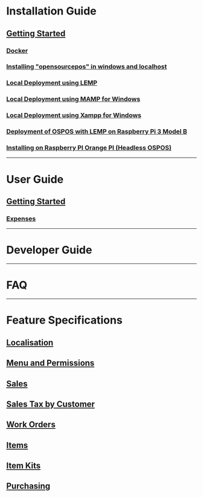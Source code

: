 # Installation Guide

## [Getting Started](https://github.com/opensourcepos/opensourcepos/wiki/DOCS-USERS-Getting-Started-installations#local-docker-install)
### [Docker](https://github.com/opensourcepos/opensourcepos/wiki/DOCS-USERS-Extras-for-Docker-cloud-maintenance)
### [Installing "opensourcepos" in windows and localhost](https://github.com/opensourcepos/opensourcepos/wiki/Installing-%22opensourcepos%22-in-windows-and-localhost)
### [Local Deployment using LEMP](https://github.com/opensourcepos/opensourcepos/wiki/Local-Deployment-using-LEMP)
### [Local Deployment using MAMP for Windows](https://github.com/opensourcepos/opensourcepos/wiki/Local-Deployment-using-MAMP-for-Windows)
### [Local Deployment using Xampp for Windows](https://github.com/opensourcepos/opensourcepos/wiki/OSPOS-using-Xampp-(recommended-for-testing-or-local-use-only).)
### [Deployment of OSPOS with LEMP on Raspberry Pi 3 Model B](https://github.com/opensourcepos/opensourcepos/wiki/OSPOS-EXTRAS-Deployment-of-OSPOS-with-LEMP-on-Raspberry-Pi-3-Model-B)
### [Installing on Raspberry PI Orange PI (Headless OSPOS)](https://github.com/opensourcepos/opensourcepos/wiki/Installing-on-Raspberry-PI---Orange-PI-(Headless-OSPOS))

***

# User Guide

## [Getting Started](https://github.com/opensourcepos/opensourcepos/wiki/DOCS-USERS-Getting-Started-usage)
### [Expenses](https://github.com/opensourcepos/opensourcepos/wiki/DOCS-USERS-Expenses)

***

# Developer Guide

***

# FAQ

***

# Feature Specifications

## [Localisation](https://github.com/opensourcepos/opensourcepos/wiki/Localisation-support)
## [Menu and Permissions](https://github.com/opensourcepos/opensourcepos/wiki/Menu-and-Permissions)
## [Sales](https://github.com/opensourcepos/opensourcepos/wiki/Sales)
## [Sales Tax by Customer](https://github.com/opensourcepos/opensourcepos/wiki/Sales-Tax-by-Customer)
## [Work Orders](https://github.com/opensourcepos/opensourcepos/wiki/Work-Orders)
## [Items](https://github.com/opensourcepos/opensourcepos/wiki/Items)
## [Item Kits](https://github.com/opensourcepos/opensourcepos/wiki/Item-Kits)
## [Purchasing](https://github.com/opensourcepos/opensourcepos/wiki/Purchasing)